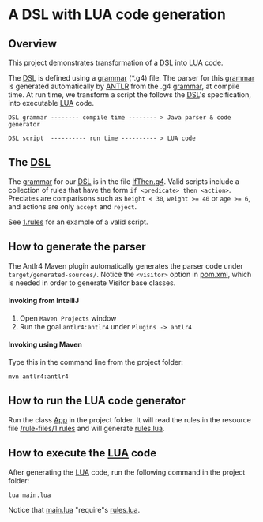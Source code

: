 # A DSL with LUA code generation
 
## Overview

This project demonstrates transformation of a [DSL](https://en.wikipedia.org/wiki/Domain-specific_language) 
into [LUA](https://www.lua.org/) code.

The [DSL](https://en.wikipedia.org/wiki/Domain-specific_language) is defined using a 
[grammar](https://github.com/antlr/antlr4/blob/master/doc/grammars.md) (*.g4) file. 
The parser for this [grammar](https://github.com/antlr/antlr4/blob/master/doc/grammars.md) 
is generated automatically by [ANTLR](https://github.com/antlr/antlr4) from 
the .g4 [grammar](https://github.com/antlr/antlr4/blob/master/doc/grammars.md), 
at compile time. At run time, we transform a script the follows the
[DSL](https://en.wikipedia.org/wiki/Domain-specific_language)'s specification, 
into executable [LUA](https://www.lua.org/) code.  

    DSL grammar -------- compile time -------- > Java parser & code generator

    DSL script  ---------- run time ---------- > LUA code 

## The [DSL](https://en.wikipedia.org/wiki/Domain-specific_language)

The [grammar](https://github.com/antlr/antlr4/blob/master/doc/grammars.md) for our 
[DSL](https://en.wikipedia.org/wiki/Domain-specific_language) 
is in the file [IfThen.g4](src/main/antlr4/com/github/adilevin/IfThen.g4).
Valid scripts include a collection of rules that have the form `if <predicate> then <action>`.
Preciates are comparisons such as `height < 30`, `weight >= 40` or `age >= 6`, 
and actions are only `accept` and `reject`.

See [1.rules](src/main/resources/rule-files/1.rules) for an example of a valid script.

## How to generate the parser

The Antlr4 Maven plugin automatically generates the parser code under `target/generated-sources/`. 
Notice the `<visitor>` option in [pom.xml](pom.xml), which is needed in order to generate Visitor base classes.   

#### Invoking from IntelliJ

1. Open `Maven Projects` window
2. Run the goal `antlr4:antlr4` under `Plugins -> antlr4`

#### Invoking using Maven

Type this in the command line from the project folder:

    mvn antlr4:antlr4
    
## How to run the LUA code generator

Run the class [App](src/main/java/com/github/adilevin/App.java) in the project folder. It will read the rules in the resource file [/rule-files/1.rules](src/main/resources/rule-files/1.rules) 
and will generate [rules.lua](rules.lua).

## How to execute the [LUA](https://www.lua.org/) code

After generating the [LUA](https://www.lua.org/) code, run the following command in the project folder:

    lua main.lua
    
Notice that [main.lua](main.lua) "require"s [rules.lua](rules.lua).